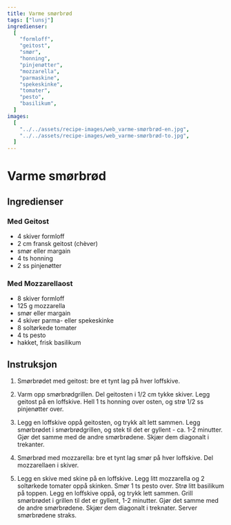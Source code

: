 ```yaml
---
title: Varme smørbrød
tags: ["lunsj"]
ingredienser:
  [
    "formloff",
    "geitost",
    "smør",
    "honning",
    "pinjenøtter",
    "mozzarella",
    "parmaskine",
    "spekeskinke",
    "tomater",
    "pesto",
    "basilikum",
  ]
images:
  [
    "../../assets/recipe-images/web_varme-smørbrød-en.jpg",
    "../../assets/recipe-images/web_varme-smørbrød-to.jpg",
  ]
---
```


# Varme smørbrød

## Ingredienser

### Med Geitost

- 4 skiver formloff
- 2 cm fransk geitost (chèver)
- smør eller margain
- 4 ts honning
- 2 ss pinjenøtter

### Med Mozzarellaost

- 8 skiver formloff
- 125 g mozzarella
- smør eller margain
- 4 skiver parma- eller spekeskinke
- 8 soltørkede tomater
- 4 ts pesto
- hakket, frisk basilikum

## Instruksjon

1. Smørbrødet med geitost: bre et tynt lag på hver loffskive.

2. Varm opp smørbrødgrillen. Del geitosten i 1/2 cm tykke skiver. Legg geitost på en loffskive. Hell 1 ts honning over osten, og strø 1/2 ss pinjenøtter over.

3. Legg en loffskive oppå geitosten, og trykk alt lett sammen. Legg smørbrødet i smørbrødgrillen, og stek til det er gyllent - ca. 1-2 minutter. Gjør det samme med de andre smørbrødene. Skjær dem diagonalt i trekanter.

4. Smørbrød med mozzarella: bre et tynt lag smør på hver loffskive. Del mozzarellaen i skiver.

5. Legg en skive med skine på en loffskive. Legg litt mozzarella og 2 soltørkede tomater oppå skinken. Smør 1 ts pesto over. Strø litt basilikum på toppen. Legg en loffskive oppå, og trykk lett sammen. Grill smørbrødet i grillen til det er gyllent, 1-2 minutter. Gjør det samme med de andre smørbrødene. Skjær dem diagonalt i treknater. Server smørbrødene straks.
